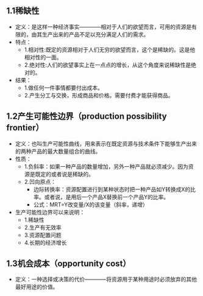 ## 1.1稀缺性
- 定义：是这样一种经济事实————相对于人们的欲望而言，可用的资源是有限的，由其生产出来的产品不足以充分满足人们的需求。
- 特点：
  - 1.相对性:既定的资源相对于人们无穷的欲望而言，这个是稀缺的。这是他相对性的一面。
  - 2.绝对性:人们的欲望事实上在一点点的增长，从这个角度来说稀缺性是绝对的。
- 结果：
  - 1.做任何一件事情都要付出成本。
  - 2.产生分工与交换，形成商品和价格。需要付费才能获得商品。
  
## 1.2产生可能性边界（production possibility frontier）
- 定义：也叫生产可能性曲线，用来表示在既定资源与技术条件下能够生产出来的两种产品的最大数量组合的曲线。
- 性质：
  - 1.负斜率：如果一种产品的数量增加，另外一种产品就必须减少。因为资源是既定的或者说是稀缺的。
  - 2.凹向原点：
    - 边际转换率：资源配置进行到某种状态时把一种产品如Y转换成X的比率。或者说，是用后一个产品X替换前一个产品Y的比率。
    - 公式：MRT=Y改变量/X的该变量（斜率，递增）
- 生产可能性边界可以来说明：
  - 1.稀缺性
  - 2.生产有无效率
  - 3.资源配置问题
  - 4.长期的经济增长

## 1.3机会成本（opportunity cost）
- 定义：一种选择或决策的代价————将资源用于某种用途时必须放弃的其他最好用途的价值。

